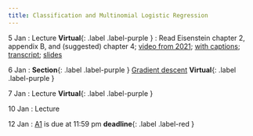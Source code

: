 ```yaml
---
title: Classification and Multinomial Logistic Regression
---
```


5 Jan
: Lecture **Virtual**{: .label .label-purple }
  : Read Eisenstein chapter 2, appendix B, and (suggested) chapter 4; [video from 2021](https://drive.google.com/file/d/1Luwa-sn4t2Hu6IA_-cUWXaDvMkpft9E4/view?usp=sharing); [with captions](https://drive.google.com/file/d/1iRFKwz8IInkjDFWB5rU7RO9tGtVna6wF/view?usp=sharing); [transcript](https://drive.google.com/file/d/1cxtCdPySB1PL72EQSWJOy2tpGkf0kYWK/view?usp=sharing); [slides](https://drive.google.com/file/d/1u3hyvV7bnh11yY6jCOnKOzWyWU8yPw6u/view?usp=sharing)

6 Jan
: **Section**{: .label .label-purple } [Gradient descent](#) **Virtual**{: .label .label-purple }

7 Jan 
: Lecture **Virtual**{: .label .label-purple }

10 Jan
: Lecture

12 Jan
: [A1](assets/docs/A1.pdf) is due at 11:59 pm **deadline**{: .label .label-red }
